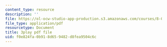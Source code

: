 ```yaml
---
content_type: resource
description: ''
file: https://ol-ocw-studio-app-production.s3.amazonaws.com/courses/8-01sc-classical-mechanics-fall-2016/f0e824fa0b918d659482d8fea9504c6c_e548hRYcXlg.pdf
file_type: application/pdf
resourcetype: Document
title: 3play pdf file
uid: f0e824fa-0b91-8d65-9482-d8fea9504c6c
---
```

